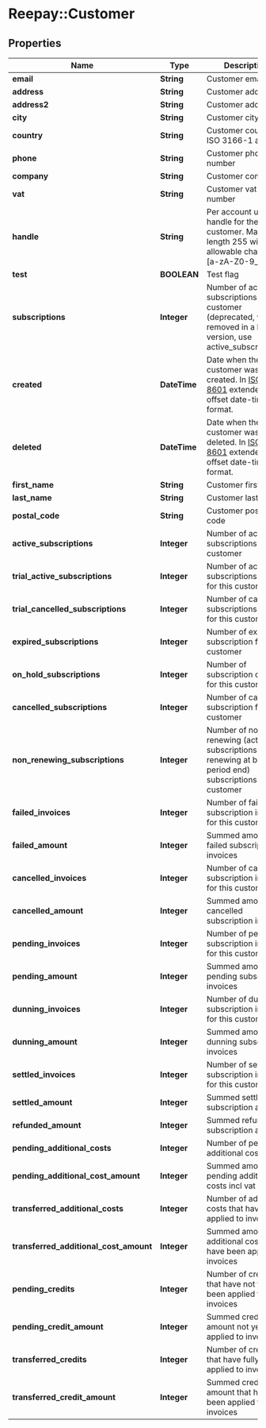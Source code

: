 # Reepay::Customer

## Properties
Name | Type | Description | Notes
------------ | ------------- | ------------- | -------------
**email** | **String** | Customer email | [optional] 
**address** | **String** | Customer address | [optional] 
**address2** | **String** | Customer address2 | [optional] 
**city** | **String** | Customer city | [optional] 
**country** | **String** | Customer country in ISO 3166-1 alpha-2 | [optional] 
**phone** | **String** | Customer phone number | [optional] 
**company** | **String** | Customer company | [optional] 
**vat** | **String** | Customer vat number | [optional] 
**handle** | **String** | Per account unique handle for the customer. Max length 255 with allowable characters [a-zA-Z0-9_.-@]. | 
**test** | **BOOLEAN** | Test flag | [optional] 
**subscriptions** | **Integer** | Number of active subscriptions for this customer (deprecated, will be removed in a later version, use active_subscriptions) | 
**created** | **DateTime** | Date when the customer was created. In [ISO-8601](http://en.wikipedia.org/wiki/ISO_8601) extended offset date-time format. | 
**deleted** | **DateTime** | Date when the customer was deleted. In [ISO-8601](http://en.wikipedia.org/wiki/ISO_8601) extended offset date-time format. | [optional] 
**first_name** | **String** | Customer first name | [optional] 
**last_name** | **String** | Customer last name | [optional] 
**postal_code** | **String** | Customer postal code | [optional] 
**active_subscriptions** | **Integer** | Number of active subscriptions for this customer | 
**trial_active_subscriptions** | **Integer** | Number of active subscriptions in trial for this customer | 
**trial_cancelled_subscriptions** | **Integer** | Number of cancelled subscriptions in trial for this customer | 
**expired_subscriptions** | **Integer** | Number of expired subscription for this customer | 
**on_hold_subscriptions** | **Integer** | Number of subscription on hold for this customer | 
**cancelled_subscriptions** | **Integer** | Number of cancelled subscription for this customer | 
**non_renewing_subscriptions** | **Integer** | Number of non renewing (active subscriptions not renewing at billing period end) subscriptions for this customer | 
**failed_invoices** | **Integer** | Number of failed subscription invoices for this customer | 
**failed_amount** | **Integer** | Summed amount for failed subscription invoices | 
**cancelled_invoices** | **Integer** | Number of cancelled subscription invoices for this customer | 
**cancelled_amount** | **Integer** | Summed amount for cancelled subscription invoices | 
**pending_invoices** | **Integer** | Number of pending subscription invoices for this customer | 
**pending_amount** | **Integer** | Summed amount for pending subscription invoices | 
**dunning_invoices** | **Integer** | Number of dunning subscription invoices for this customer | 
**dunning_amount** | **Integer** | Summed amount for dunning subscription invoices | 
**settled_invoices** | **Integer** | Number of settled subscription invoices for this customer | 
**settled_amount** | **Integer** | Summed settled subscription amount | 
**refunded_amount** | **Integer** | Summed refunded subscription amount | 
**pending_additional_costs** | **Integer** | Number of pending additional costs | 
**pending_additional_cost_amount** | **Integer** | Summed amount of pending additional costs incl vat | 
**transferred_additional_costs** | **Integer** | Number of additional costs that have been applied to invoices | 
**transferred_additional_cost_amount** | **Integer** | Summed amount of additional costs that have been applied to invoices | 
**pending_credits** | **Integer** | Number of credits that have not fully been applied to invoices | 
**pending_credit_amount** | **Integer** | Summed credit amount not yet applied to invoices | 
**transferred_credits** | **Integer** | Number of credits that have fully been applied to invoices | 
**transferred_credit_amount** | **Integer** | Summed credit amount that have been applied to invoices | 


